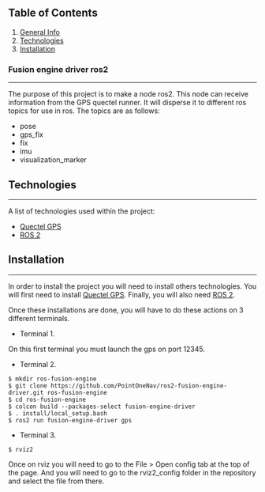 ## Table of Contents
1. [General Info](#fusion-engine-driver-ros2)
2. [Technologies](#technologies)
3. [Installation](#installation)
<!-- 4. [FAQs](#faqs) -->
<!-- 4. [Collaboration](#collaboration) -->

### Fusion engine driver ros2
***
The purpose of this project is to make a node ros2.
This node can receive information from the GPS quectel runner.
It will disperse it to different ros topics for use in ros.
The topics are as follows:

* pose
* gps_fix
* fix
* imu
* visualization_marker

## Technologies
***
A list of technologies used within the project:
* [Quectel GPS](https://cdn.sanity.io/files/2p5fn5cz/production/5fd38edae48d577105acd1393bf918b81c9837e1.pdf)
* [ROS 2](https://docs.ros.org/en/humble/Installation.html)

## Installation
***
In order to install the project you will need to install others technologies.
You will first need to install [Quectel GPS](https://cdn.sanity.io/files/2p5fn5cz/production/5fd38edae48d577105acd1393bf918b81c9837e1.pdf).
Finally, you will also need [ROS 2](https://docs.ros.org/en/humble/Installation.html).

Once these installations are done, you will have to do these actions on 3 different terminals.

* Terminal 1.

On this first terminal you must launch the gps on port 12345.

* Terminal 2.

```
$ mkdir ros-fusion-engine
$ git clone https://github.com/PointOneNav/ros2-fusion-engine-driver.git ros-fusion-engine
$ cd ros-fusion-engine
$ colcon build --packages-select fusion-engine-driver                                                            
$ . install/local_setup.bash                                                                                   
$ ros2 run fusion-engine-driver gps
```

* Terminal 3.

```
$ rviz2
```

Once on rviz you will need to go to the File > Open config tab at the top of the page.
And you will need to go to the rviz2_config folder in the repository and select the file from there.


<!-- Side information: To use the application in a special environment use ```lorem ipsum``` to start -->
<!-- ## Collaboration
***
Give instructions on how to collaborate with your project.
> Maybe you want to write a quote in this part. 
> It should go over several rows?
> This is how you do it. -->
<!-- 
## FAQs
***
A list of frequently asked questions
1. **This is a question in bold**
Answer of the first question with _italic words_. 
2. __Second question in bold__ 
To answer this question we use an unordered list:
* First point
* Second Point
* Third point
3. **Third question in bold**
Answer of the third question with *italic words*.
4. **Fourth question in bold**
| Headline 1 in the tablehead | Headline 2 in the tablehead | Headline 3 in the tablehead |
|:--------------|:-------------:|--------------:|
| text-align left | text-align center | text-align right | -->